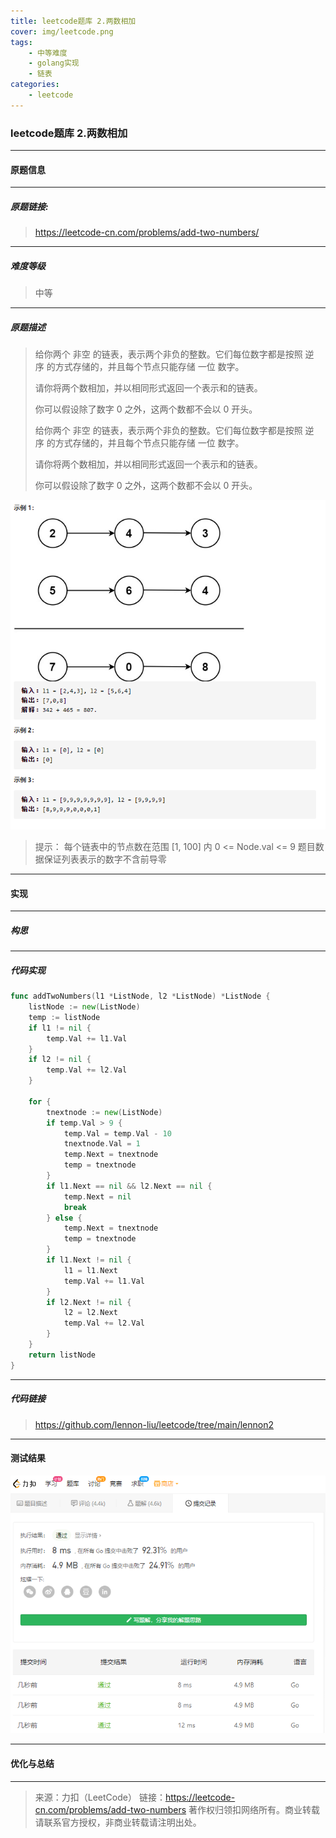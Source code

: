 ```yaml
---
title: leetcode题库 2.两数相加
cover: img/leetcode.png
tags: 
	- 中等难度
	- golang实现
	- 链表
categories: 
	- leetcode
---
```


### leetcode题库 2.两数相加

---
#### 原题信息

---
##### 原题链接:

> https://leetcode-cn.com/problems/add-two-numbers/
>

---
##### 难度等级
> 中等

---
##### 原题描述
> 给你两个 非空 的链表，表示两个非负的整数。它们每位数字都是按照 逆序 的方式存储的，并且每个节点只能存储 一位 数字。
>
> 请你将两个数相加，并以相同形式返回一个表示和的链表。
>
> 你可以假设除了数字 0 之外，这两个数都不会以 0 开头。
>
> 给你两个 非空 的链表，表示两个非负的整数。它们每位数字都是按照 逆序 的方式存储的，并且每个节点只能存储 一位 数字。
>
> 请你将两个数相加，并以相同形式返回一个表示和的链表。
>
> 你可以假设除了数字 0 之外，这两个数都不会以 0 开头。

![example1](/img/lennon2/example1.png)
> 提示：
> 每个链表中的节点数在范围 [1, 100] 内
> 0 <= Node.val <= 9
> 题目数据保证列表表示的数字不含前导零

---
#### 实现

---
##### 构思
> 

---
##### 代码实现
```go
func addTwoNumbers(l1 *ListNode, l2 *ListNode) *ListNode {
	listNode := new(ListNode)
	temp := listNode
	if l1 != nil {
		temp.Val += l1.Val
	}
	if l2 != nil {
		temp.Val += l2.Val
	}

	for {
		tnextnode := new(ListNode)
		if temp.Val > 9 {
			temp.Val = temp.Val - 10
			tnextnode.Val = 1
			temp.Next = tnextnode
			temp = tnextnode
		}
		if l1.Next == nil && l2.Next == nil {
			temp.Next = nil
			break
		} else {
			temp.Next = tnextnode
			temp = tnextnode
		}
		if l1.Next != nil {
			l1 = l1.Next
			temp.Val += l1.Val
		}
		if l2.Next != nil {
			l2 = l2.Next
			temp.Val += l2.Val
		}
	}
	return listNode
}
```
---
##### 代码链接

> https://github.com/lennon-liu/leetcode/tree/main/lennon2
>

---
#### 测试结果

![lennon2](/img/lennon2/lennon2.png)

----
#### 优化与总结
> 

---
> 来源：力扣（LeetCode）
> 链接：https://leetcode-cn.com/problems/add-two-numbers
> 著作权归领扣网络所有。商业转载请联系官方授权，非商业转载请注明出处。